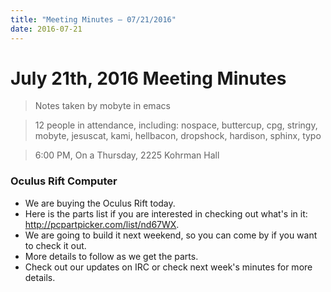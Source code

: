 ```yaml
---
title: "Meeting Minutes – 07/21/2016"
date: 2016-07-21
---
```

# July 21th, 2016 Meeting Minutes
> Notes taken by mobyte in emacs

> 12 people in attendance, including: nospace, buttercup, cpg, stringy, mobyte, jesuscat, kami, hellbacon, dropshock, hardison, sphinx, typo

> 6:00 PM, On a Thursday, 2225 Kohrman Hall

### Oculus Rift Computer
- We are buying the Oculus Rift today.
- Here is the parts list if you are interested in checking out what's in it: http://pcpartpicker.com/list/nd67WX.
- We are going to build it next weekend, so you can come by if you want to check it out.
- More details to follow as we get the parts.
- Check out our updates on IRC or check next week's minutes for more details.
